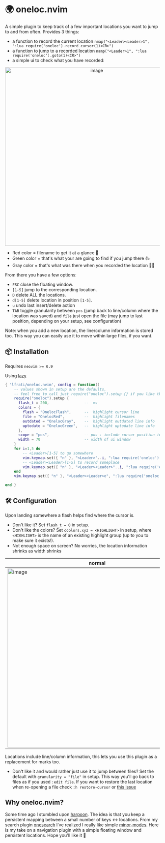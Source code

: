 # 🌍 oneloc.nvim 

A simple plugin to keep track of a few important locations you want to jump to and from often.
Provides 3 things:
- a function to record the current location `nmap("<Leader><Leader>1", ":lua require('oneloc').record_cursor(1)<CR>")`
- a function to jump to a recorded location `namp("<Leader>1", ":lua require('oneloc').goto(1)<CR>")`
- a simple ui to check what you have recorded:

<p align="center">
<img width="581" alt="image" src="https://github.com/lfrati/oneloc.nvim/assets/3115640/8a7c677a-66ba-4927-9b8b-dc70eca2093a">
</p>

- Red color = filename to get it at a glance 👀
- Green color = that's what your are going to find if you jump there 👍
- Gray color = that's what was there when you recorded the location 🤷‍♂️

From there you have a few options:
- `ESC` close the floating window.
- `[1-5]` jump to the corresponding location.
- `D` delete ALL the locations.
- `d[1-5]` delete location in position `[1-5]`.
- `u` undo last insert/delete action
- `TAB` toggle granularity between `pos` (jump back to line/column where the location was saved) and `file` just open the file (may jump to last position, depending on your setup, see configuration)

Note: when you add a new location, the line/column information is stored too. This way you can easily use it to move within large files, if you want.

## 📦 Installation

Requires `neovim >= 0.9`

Using [lazy](https://github.com/folke/lazy.nvim)
```lua
{ 'lfrati/oneloc.nvim', config = function()
    -- values shown in setup are the defaults,
    -- feel free to call just require("oneloc").setup {} if you like them
    require("oneloc").setup {
      flash_t = 200,                --  ms
      colors = {
        flash = "OnelocFlash",      --  highlight cursor line
        file = "OnelocRed",         --  highlight filenames
        outdated = "OnelocGray",    --  highlight outdated line info
        uptodate = "OnelocGreen",   --  highlight uptodate line info
      },
      scope = "pos",                -- pos : include cursor position information
      width = 70                    -- width of ui window
    }
    for i=1,5 do
        -- <Leader>[1-5] to go somewhere
        vim.keymap.set({ "n" }, "<Leader>"..i, ":lua require('oneloc').goto("..i..")<CR>")
        -- <Leader><Leader>[1-5] to record someplace
        vim.keymap.set({ "n" }, "<Leader><Leader>"..i, ":lua require('oneloc').record_cursor("..i..")<CR>")
    end
    vim.keymap.set({ "n" }, "<Leader><Leader>o", ":lua require('oneloc').show()<CR>")

end }
```

## 🛠️ Configuration
Upon landing somewhere a flash helps find where the cursor is.
- Don't like it? Set `flash_t = 0` in setup.
- Don't like the colors? Set `ccolors.xyz = <HIGHLIGHT>` in setup, where `<HIGHLIGHT>` is the name of an existing highlight group (up to you to make sure it exists!).
- Not enough space on screen? No worries, the location information shrinks as width shrinks
  
| normal | shorter| shortest |
|---|---|---|
| <img width="583" alt="image" src="https://github.com/lfrati/oneloc.nvim/assets/3115640/65b77920-27ae-40ab-9190-98e053ada35d"> | <img width="439" alt="image" src="https://github.com/lfrati/oneloc.nvim/assets/3115640/a33c76dd-def5-457b-b1cd-eaaad815c64e"> | <img width="193" alt="image" src="https://github.com/lfrati/oneloc.nvim/assets/3115640/203ad893-b633-49f4-b496-13f6b2a9430c"> |
  
Locations include line/column information, this lets you use this plugin as a replacement for marks too.
- Don't like it and would rather just use it to jump between files? Set the default with `granularity = "file"` in setup. This way you'll go back to files as if you used `:edit file`. If you want to restore the last location when re-opening a file check `:h restore-cursor` or [this issue](https://github.com/neovim/neovim/issues/16339#issuecomment-1457394370)

## Why oneloc.nvim?
Some time ago I stumbled upon [harpoon](https://www.youtube.com/watch?v=Qnos8aApa9g).
The idea is that you keep a persistent mapping between a small number of keys <-> locations.
From my search plugin [onesearch](https://github.com/lfrati/onesearch.nvim) I've realized I really like simple [minor-modes](https://www.gnu.org/software/emacs/manual/html_node/emacs/Minor-Modes.html).
Here is my take on a navigation plugin with a simple floating window and persistent locations. Hope you'll like it 🙂 
